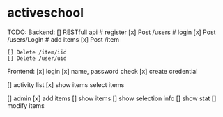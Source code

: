 # activeschool
TODO:
Backend:
[] RESTfull api
    # register
    [x] Post /users 
    # login
    [x] Post /users/Login
    # add items
    [x] Post /item

    [] Delete /item/iid
    [] Delete /user/uid

Frontend:
[x] login
    [x] name, password check
    [x] create credential

[] activity list
    [x] show items
    select items

[] admin
    [x] add items
    [] show items
    [] show selection info
    [] show stat
    [] modify items